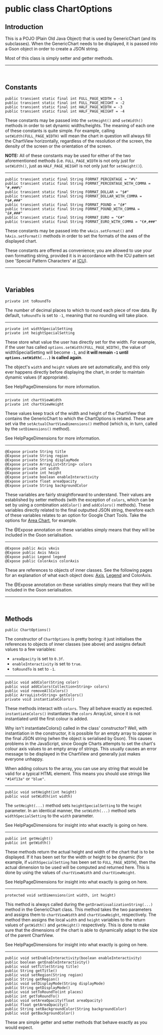 # public class ChartOptions #

## Introduction ##

This is a POJO (Plain Old Java Object) that is used by GenericChart (and its subclasses). When the GenericChart needs to be displayed, it is passed into a Gson object in order to create a JSON string.

Most of this class is simply setter and getter methods.


---


<br />

## Constants ##

```
public transient static final int FULL_PAGE_WIDTH = -1
public transient static final int FULL_PAGE_HEIGHT = -2
public transient static final int HALF_PAGE_WIDTH = -3
public transient static final int HALF_PAGE_HEIGHT = -4
```
These constants may be passed into the `setHeight()` and `setWidth()` methods in order to set dynamic widths/heights. The meaning of each one of these constants is quite simple. For example, calling `setWidth(FULL_PAGE_WIDTH)` will mean the chart in question will always fill the ChartView horizontally, regardless of the resolution of the screen, the density of the screen or the orientation of the screen.

**NOTE:** All of these constants may be used for either of the two aforementioned methods (i.e. `FULL_PAGE_WIDTH` is not only just for `setWidth()`, just as `HALF_PAGE_HEIGHT` is not only just for `setHeight()`).


---


```
public transient static final String FORMAT_PERCENTAGE = "#%"
public transient static final String FORMAT_PERCENTAGE_WITH_COMMA = "#,###%"
public transient static final String FORMAT_DOLLAR = "$#"
public transient static final String FORMAT_DOLLAR_WITH_COMMA = "$#,###"
public transient static final String FORMAT_POUND = "£#"
public transient static final String FORMAT_POUND_WITH_COMMA = "£#,###"
public transient static final String FORMAT_EURO = "€#"
public transient static final String FORMAT_EURO_WITH_COMMA = "€#,###"
```
These constants may be passed into the `vAxis.setFormat()` and `hAxis.setFormat()` methods in order to set the formats of the axes of the displayed chart.

These constants are offered as convenience; you are allowed to use your own formatting string, provided it is in accordance with the ICU pattern set (see 'Special Pattern Characters' at [ICU](http://icu-project.org/apiref/icu4c/classDecimalFormat.html#_details)).


---


<br />

## Variables ##

```
private int toRoundTo
```
The number of decimal places to which to round each piece of row data. By default, `toRoundTo` is set to `-1`, meaning that no rounding will take place.


---


```
private int widthSpecialSetting
private int heightSpecialSetting
```
These store what value the user has directly set for the width. For example, if the user has called `options.setWidth(FULL_PAGE_WIDTH)`, the value of widthSpecialSetting will become `-1`, and **it will remain `-1` until `options.setWidth(...)` is called again**.

The object's `width` and `height` values are set automatically, and this only ever happens directly before displaying the chart, in order to maintain dynamic values (if appropriate).

See HelpPageDimensions for more information.


---


```
private int chartViewWidth
private int chartViewHeight
```
These values keep track of the width and height of the ChartView that contains the GenericChart to which the ChartOptions is related. These are set via the `setActualChartViewDimensions()` method (which is, in turn, called by the `setDimensions()` method).

See HelpPageDimensions for more information.


---


```
@Expose private String title
@Expose private String region
@Expose private String displayMode
@Expose private ArrayList<String> colors
@Expose private int width
@Expose private int height
@Expose private boolean enableInteractivity
@Expose private float areaOpacity
@Expose private String backgroundColor
```
These variables are fairly straightforward to understand. Their values are established by setter methods (with the exception of `colors`, which can be set by using a combination `addColor()` and `addColors()` methods). These variables directly related to the final outputted JSON string, therefore each of these variables relates to an option for Google Chart Tools. Take the options for [Area Chart](https://developers.google.com/chart/interactive/docs/gallery/areachart#Configuration_Options), for example.

The @Expose annotation on these variables simply means that they will be included in the Gson serialisation.


---


```
@Expose public Axis vAxis
@Expose public Axis hAxis
@Expose public Legend legend
@Expose public ColorAxis colorAxis
```
These are references to objects of inner classes. See the following pages for an explanation of what each object does: [Axis](Axis.md), [Legend](Legend.md) and ColorAxis.

The @Expose annotation on these variables simply means that they will be included in the Gson serialisation.


---


<br />

## Methods ##

```
public ChartOptions()
```
The constructor of `ChartOptions` is pretty boring: it just initialises the references to objects of inner classes (see above) and assigns default values to a few variables:
  * `areaOpacity` is set to `0.3f`.
  * `enableInteractivity` is set to `true`.
  * `toRoundTo` is set to `-1`.


---


```
public void addColor(String color)
public void addColors(Collection<String> colors)
public void removeAllColors()
public ArrayList<String> getColors()
private void instantiateColors()
```
These methods interact with `colors`. They all behave exactly as expected. `instantiateColors()` instantiates the `colors` ArrayList, since it is not instantiated until the first colour is added.

Why isn't instantiateColors() called in the class' constructor? Well, with instantiation in the constructor, it is possible for an empty array to appear in the final JSON string (when the object is serialised by Gson). This causes problems in the JavaScript, since Google Charts attempts to set the chart's colour axis values to an empty array of strings. This usually causes an error message to be displayed in the ChartView and generally just makes everyone unhappy.

When adding colours to the array, you can use any string that would be valid for a typical HTML element. This means you should use strings like `"#14f13a"` or `"blue"`.


---


```
public void setHeight(int height)
public void setWidth(int width)
```
The `setHeight(...)` method sets `heightSpecialSetting` to the `height` parameter. In an identical manner, the `setWidth(...)` method sets `widthSpecialSetting` to the `width` parameter.

See HelpPageDimensions for insight into what exactly is going on here.


---


```
public int getHeight()
public int getWidth()
```
These methods return the actual height and width of the chart that is to be displayed. If it has been set for the width or height to be dynamic (for example, if `widthSpecialSetting` has been set to `FULL_PAGE_WIDTH`), then the actual dimension to be used will be computed and returned here. This is done by using the values of `chartViewWidth` and `chartViewHeight`.

See HelpPageDimensions for insight into what exactly is going on here.


---


```
protected void setDimensions(int width, int height)
```
This method is always called during the `getDrawVisualizationString(...)` method in the GenericChart class. This method takes the two parameters and assigns them to `chartViewWidth` and `chartViewHeight`, respectively. The method then assigns the local `width` and `height` variables to the return values of `getWidth()` and `getHeight()` respectively. This is done to make sure that the dimensions of the chart is able to dynamically adapt to the size of the parent ChartView.

See HelpPageDimensions for insight into what exactly is going on here.


---


```
public void setEnableInteractivity(boolean enableInteractivity)
public boolean getEnableInteractivity()
public void setTitle(String title)
public String getTitle()
public void setRegion(String region)
public String getRegion()
public void setDisplayMode(String displayMode)
public String getDisplayMode()
public void setToRoundTo(int places)
public int getToRoundTo()
public void setAreaOpacity(float areaOpacity)
public float getAreaOpacity()
public String setBackgroundColor(String backgroundColor)
public void getBackgroundColor()
```
These are simple getter and setter methods that behave exactly as you would expect.